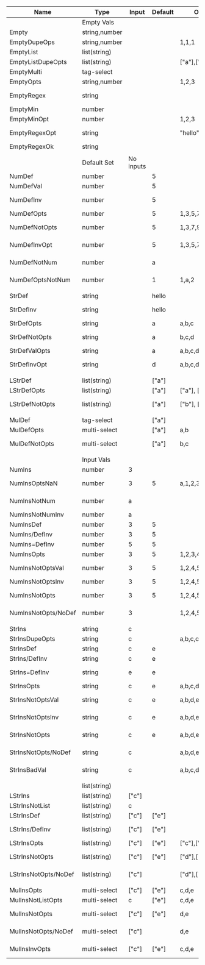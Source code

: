 | Name                 | Type          | Input     | Default | Options           | Validation | -> | Output | Optional | Error         |
|----------------------|---------------|-----------|---------|-------------------|------------|----|--------|----------|---------------|
|                      | Empty Vals    |           |         |                   |            |    |        |          |               |
| Empty                | string,number |           |         |                   |            |    | ""     | false    |               |
| EmptyDupeOps         | string,number |           |         | 1,1,1             |            |    |        |          | unique        |
| EmptyList            | list(string)  |           |         |                   |            |    | ""     | false    |               |
| EmptyListDupeOpts    | list(string)  |           |         | ["a"],["a"]       |            |    |        |          | unique        |
| EmptyMulti           | tag-select    |           |         |                   |            |    | ""     | false    |               |
| EmptyOpts            | string,number |           |         | 1,2,3             |            |    | ""     | false    |               |
| EmptyRegex           | string        |           |         |                   | world      |    |        |          | regex error   |
| EmptyMin             | number        |           |         |                   | 1-10       |    |        |          | 1 <  < 10     |
| EmptyMinOpt          | number        |           |         | 1,2,3             | 2-5        |    |        |          | 2 <  < 5      |
| EmptyRegexOpt        | string        |           |         | "hello","goodbye" | goodbye    |    |        |          | regex error   |
| EmptyRegexOk         | string        |           |         |                   | .*         |    | ""     | false    |               |
|                      |               |           |         |                   |            |    |        |          |               |
|                      | Default Set   | No inputs |         |                   |            |    |        |          |               |
| NumDef               | number        |           | 5       |                   |            |    | 5      | true     |               |
| NumDefVal            | number        |           | 5       |                   | 3-7        |    | 5      | true     |               |
| NumDefInv            | number        |           | 5       |                   | 10-        |    |        |          | 10 < 5 < 0    |
| NumDefOpts           | number        |           | 5       | 1,3,5,7           | 2-6        |    | 5      | true     |               |
| NumDefNotOpts        | number        |           | 5       | 1,3,7,9           | 2-6        |    |        |          | valid option  |
| NumDefInvOpt         | number        |           | 5       | 1,3,5,7           | 6-10       |    |        |          | 6 < 5 < 10    |
| NumDefNotNum         | number        |           | a       |                   |            |    |        |          | type "number" |
| NumDefOptsNotNum     | number        |           | 1       | 1,a,2             |            |    |        |          | type "number" |
|                      |               |           |         |                   |            |    |        |          |               |
| StrDef               | string        |           | hello   |                   |            |    | hello  | true     |               |
| StrDefInv            | string        |           | hello   |                   | world      |    |        |          | regex error   |
| StrDefOpts           | string        |           | a       | a,b,c             |            |    | a      | true     |               |
| StrDefNotOpts        | string        |           | a       | b,c,d             |            |    |        |          | valid option  |
| StrDefValOpts        | string        |           | a       | a,b,c,d,e,f       | [a-c]      |    | a      | true     |               |
| StrDefInvOpt         | string        |           | d       | a,b,c,d,e,f       | [a-c]      |    |        |          | regex error   |
|                      |               |           |         |                   |            |    |        |          |               |
| LStrDef              | list(string)  |           | ["a"]   |                   |            |    | ["a"]  | true     |               |
| LStrDefOpts          | list(string)  |           | ["a"]   | ["a"], ["b"]      |            |    | ["a"]  | true     |               |
| LStrDefNotOpts       | list(string)  |           | ["a"]   | ["b"], ["c"]      |            |    |        |          | valid option  |
|                      |               |           |         |                   |            |    |        |          |               |
| MulDef               | tag-select    |           | ["a"]   |                   |            |    | ["a"]  | true     |               |
| MulDefOpts           | multi-select  |           | ["a"]   | a,b               |            |    | ["a"]  | true     |               |
| MulDefNotOpts        | multi-select  |           | ["a"]   | b,c               |            |    |        |          | valid option  |
|                      |               |           |         |                   |            |    |        |          |               |
|                      | Input Vals    |           |         |                   |            |    |        |          |               |
| NumIns               | number        | 3         |         |                   |            |    | 3      | false    |               |
| NumInsOptsNaN        | number        | 3         | 5       | a,1,2,3,4,5       | 1-3        |    | 3      | true     | type "number" |  
| NumInsNotNum         | number        | a         |         |                   |            |    |        |          | type "number" |
| NumInsNotNumInv      | number        | a         |         |                   | 1-3        |    |        |          | 1 < a < 3     |   
| NumInsDef            | number        | 3         | 5       |                   |            |    | 3      | true     |               |
| NumIns/DefInv        | number        | 3         | 5       |                   | 1-3        |    | 3      | true     |               |
| NumIns=DefInv        | number        | 5         | 5       |                   | 1-3        |    |        |          | 1 < 5 < 3     |
| NumInsOpts           | number        | 3         | 5       | 1,2,3,4,5         | 1-3        |    | 3      | true     |               |
| NumInsNotOptsVal     | number        | 3         | 5       | 1,2,4,5           | 1-3        |    |        |          | valid option  |
| NumInsNotOptsInv     | number        | 3         | 5       | 1,2,4,5           | 1-2        |    |        | true     | 1 < 3 < 2     |
| NumInsNotOpts        | number        | 3         | 5       | 1,2,4,5           |            |    |        |          | valid option  |
| NumInsNotOpts/NoDef  | number        | 3         |         | 1,2,4,5           |            |    |        |          | valid option  |
|                      |               |           |         |                   |            |    |        |          |               |
| StrIns               | string        | c         |         |                   |            |    | c      | false    |               |
| StrInsDupeOpts       | string        | c         |         | a,b,c,c           |            |    |        |          | unique        |
| StrInsDef            | string        | c         | e       |                   |            |    | c      | true     |               |
| StrIns/DefInv        | string        | c         | e       |                   | [a-c]      |    | c      | true     |               |
| StrIns=DefInv        | string        | e         | e       |                   | [a-c]      |    |        |          | regex error   |
| StrInsOpts           | string        | c         | e       | a,b,c,d,e         | [a-c]      |    | c      | true     |               |
| StrInsNotOptsVal     | string        | c         | e       | a,b,d,e           | [a-c]      |    |        |          | valid option  |
| StrInsNotOptsInv     | string        | c         | e       | a,b,d,e           | [a-b]      |    |        |          | regex error   |
| StrInsNotOpts        | string        | c         | e       | a,b,d,e           |            |    |        |          | valid option  |
| StrInsNotOpts/NoDef  | string        | c         |         | a,b,d,e           |            |    |        |          | valid option  |
| StrInsBadVal         | string        | c         |         | a,b,c,d,e         | 1-10       |    |        |          | min cannot    |
|                      |               |           |         |                   |            |    |        |          |               |
|                      | list(string)  |           |         |                   |            |    |        |          |               |
| LStrIns              | list(string)  | ["c"]     |         |                   |            |    | ["c"]  | false    |               |
| LStrInsNotList       | list(string)  | c         |         |                   |            |    | c      | false    |               |
| LStrInsDef           | list(string)  | ["c"]     | ["e"]   |                   |            |    | ["c"]  | true     |               |
| LStrIns/DefInv       | list(string)  | ["c"]     | ["e"]   |                   | [a-c]      |    |        |          | regex cannot  |
| LStrInsOpts          | list(string)  | ["c"]     | ["e"]   | ["c"],["d"],["e"] |            |    | ["c"]  | true     |               |
| LStrInsNotOpts       | list(string)  | ["c"]     | ["e"]   | ["d"],["e"]       |            |    |        |          | valid option  |
| LStrInsNotOpts/NoDef | list(string)  | ["c"]     |         | ["d"],["e"]       |            |    |        |          | valid option  |
|                      |               |           |         |                   |            |    |        |          |               |
| MulInsOpts           | multi-select  | ["c"]     | ["e"]   | c,d,e             |            |    | ["c"]  | true     |               |
| MulInsNotListOpts    | multi-select  | c         | ["e"]   | c,d,e             |            |    | c      | true     |               |
| MulInsNotOpts        | multi-select  | ["c"]     | ["e"]   | d,e               |            |    |        |          | valid option  |
| MulInsNotOpts/NoDef  | multi-select  | ["c"]     |         | d,e               |            |    |        |          | valid option  |
| MulInsInvOpts        | multi-select  | ["c"]     | ["e"]   | c,d,e             | [a-c]      |    |        |          | regex cannot  |
